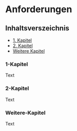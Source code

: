 # Anforderungen

## Inhaltsverszeichnis
- [1. Kapitel](#1-kapitel)
- [2. Kapitel](#2-kapitel)
- [Weitere Kapitel](#weitere-kapitel)

### 1-Kapitel 
Text

### 2-Kapitel 
Text


### Weitere-Kapitel 
Text